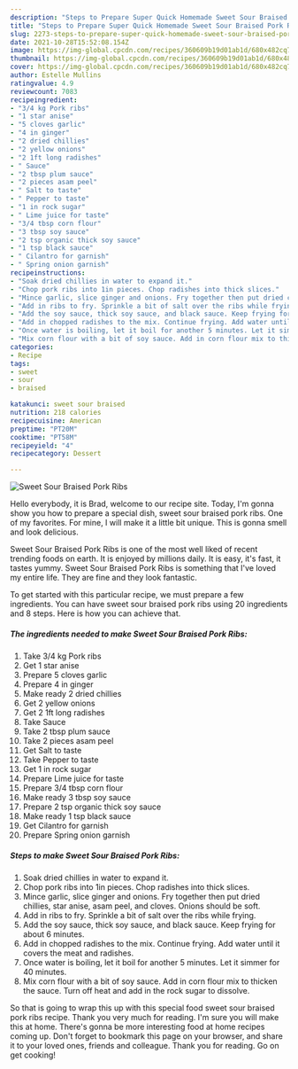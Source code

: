 ```yaml
---
description: "Steps to Prepare Super Quick Homemade Sweet Sour Braised Pork Ribs"
title: "Steps to Prepare Super Quick Homemade Sweet Sour Braised Pork Ribs"
slug: 2273-steps-to-prepare-super-quick-homemade-sweet-sour-braised-pork-ribs
date: 2021-10-28T15:52:08.154Z
image: https://img-global.cpcdn.com/recipes/360609b19d01ab1d/680x482cq70/sweet-sour-braised-pork-ribs-recipe-main-photo.jpg
thumbnail: https://img-global.cpcdn.com/recipes/360609b19d01ab1d/680x482cq70/sweet-sour-braised-pork-ribs-recipe-main-photo.jpg
cover: https://img-global.cpcdn.com/recipes/360609b19d01ab1d/680x482cq70/sweet-sour-braised-pork-ribs-recipe-main-photo.jpg
author: Estelle Mullins
ratingvalue: 4.9
reviewcount: 7083
recipeingredient:
- "3/4 kg Pork ribs"
- "1 star anise"
- "5 cloves garlic"
- "4 in ginger"
- "2 dried chillies"
- "2 yellow onions"
- "2 1ft long radishes"
- " Sauce"
- "2 tbsp plum sauce"
- "2 pieces asam peel"
- " Salt to taste"
- " Pepper to taste"
- "1 in rock sugar"
- " Lime juice for taste"
- "3/4 tbsp corn flour"
- "3 tbsp soy sauce"
- "2 tsp organic thick soy sauce"
- "1 tsp black sauce"
- " Cilantro for garnish"
- " Spring onion garnish"
recipeinstructions:
- "Soak dried chillies in water to expand it."
- "Chop pork ribs into 1in pieces. Chop radishes into thick slices."
- "Mince garlic, slice ginger and onions. Fry together then put dried chillies, star anise, asam peel, and cloves. Onions should be soft."
- "Add in ribs to fry. Sprinkle a bit of salt over the ribs while frying."
- "Add the soy sauce, thick soy sauce, and black sauce. Keep frying for about 6 minutes."
- "Add in chopped radishes to the mix. Continue frying. Add water until it covers the meat and radishes."
- "Once water is boiling, let it boil for another 5 minutes. Let it simmer for 40 minutes."
- "Mix corn flour with a bit of soy sauce. Add in corn flour mix to thicken the sauce. Turn off heat and add in the rock sugar to dissolve."
categories:
- Recipe
tags:
- sweet
- sour
- braised

katakunci: sweet sour braised 
nutrition: 218 calories
recipecuisine: American
preptime: "PT20M"
cooktime: "PT58M"
recipeyield: "4"
recipecategory: Dessert

---
```



![Sweet Sour Braised Pork Ribs](https://img-global.cpcdn.com/recipes/360609b19d01ab1d/680x482cq70/sweet-sour-braised-pork-ribs-recipe-main-photo.jpg)

Hello everybody, it is Brad, welcome to our recipe site. Today, I'm gonna show you how to prepare a special dish, sweet sour braised pork ribs. One of my favorites. For mine, I will make it a little bit unique. This is gonna smell and look delicious.



Sweet Sour Braised Pork Ribs is one of the most well liked of recent trending foods on earth. It is enjoyed by millions daily. It is easy, it's fast, it tastes yummy. Sweet Sour Braised Pork Ribs is something that I've loved my entire life. They are fine and they look fantastic.


To get started with this particular recipe, we must prepare a few ingredients. You can have sweet sour braised pork ribs using 20 ingredients and 8 steps. Here is how you can achieve that.

<!--inarticleads1-->

##### The ingredients needed to make Sweet Sour Braised Pork Ribs:

1. Take 3/4 kg Pork ribs
1. Get 1 star anise
1. Prepare 5 cloves garlic
1. Prepare 4 in ginger
1. Make ready 2 dried chillies
1. Get 2 yellow onions
1. Get 2 1ft long radishes
1. Take  Sauce
1. Take 2 tbsp plum sauce
1. Take 2 pieces asam peel
1. Get  Salt to taste
1. Take  Pepper to taste
1. Get 1 in rock sugar
1. Prepare  Lime juice for taste
1. Prepare 3/4 tbsp corn flour
1. Make ready 3 tbsp soy sauce
1. Prepare 2 tsp organic thick soy sauce
1. Make ready 1 tsp black sauce
1. Get  Cilantro for garnish
1. Prepare  Spring onion garnish




<!--inarticleads2-->

##### Steps to make Sweet Sour Braised Pork Ribs:

1. Soak dried chillies in water to expand it.
1. Chop pork ribs into 1in pieces. Chop radishes into thick slices.
1. Mince garlic, slice ginger and onions. Fry together then put dried chillies, star anise, asam peel, and cloves. Onions should be soft.
1. Add in ribs to fry. Sprinkle a bit of salt over the ribs while frying.
1. Add the soy sauce, thick soy sauce, and black sauce. Keep frying for about 6 minutes.
1. Add in chopped radishes to the mix. Continue frying. Add water until it covers the meat and radishes.
1. Once water is boiling, let it boil for another 5 minutes. Let it simmer for 40 minutes.
1. Mix corn flour with a bit of soy sauce. Add in corn flour mix to thicken the sauce. Turn off heat and add in the rock sugar to dissolve.




So that is going to wrap this up with this special food sweet sour braised pork ribs recipe. Thank you very much for reading. I'm sure you will make this at home. There's gonna be more interesting food at home recipes coming up. Don't forget to bookmark this page on your browser, and share it to your loved ones, friends and colleague. Thank you for reading. Go on get cooking!
